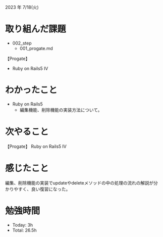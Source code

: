 2023 年 7/18(火)

# 取り組んだ課題
- 002_step
  - 001_progate.md

【Progate】
- Ruby on Rails5 IV

# わかったこと
- Ruby on Rails5
  - 編集機能、削除機能の実装方法について。
# 次やること
【Progate】
Ruby on Rails5 IV
# 感じたこと
編集、削除機能の実装でupdateやdeleteメソッドの中の処理の流れの解説が分かりやすく、良い復習になった。
# 勉強時間
- Today: 3h
- Total: 26.5h
